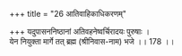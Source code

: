 +++
title = "26 आतिवाहिकाधिकरणम्"

+++
यदुपासननिष्ठानां अतिवहनेष्वर्चिरादयः पुरुषाः ।  
येन नियुक्ता मार्गे तत् ब्रह्म (श्रीनिवास-नाम) भजे ।। 178 ।।